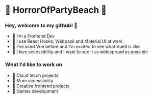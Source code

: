 :space_invader: HorrorOfPartyBeach :space_invader: 
======

### Hey, welcome to my github! 👋
* :rocket: I'm a Frontend Dev
* :rocket: I use React Hooks, Webpack and Material UI at work
* :rocket: I've used Vue before and I'm excited to see what Vue3 is like
* :rocket: I love accessibility and I want to see it as widespread as possible

### What I'd like to work on
* :rainbow: Cloud tecch projects
* :rainbow: More accessibility
* :rainbow: Creative frontend projects
* :rainbow: Games development


<!--
**HorrorOfPartyBeach/HorrorOfPartyBeach** is a ✨ _special_ ✨ repository because its `README.md` (this file) appears on your GitHub profile.

Here are some ideas to get you started:

- 🔭 I’m currently working on ...
- 🌱 I’m currently learning ...
- 👯 I’m looking to collaborate on ...
- 🤔 I’m looking for help with ...
- 💬 Ask me about ...
- 📫 How to reach me: ...
- 😄 Pronouns: ...
- ⚡ Fun fact: ...
-->
